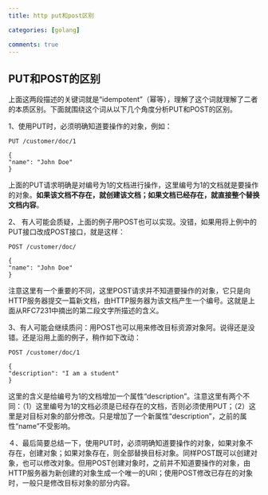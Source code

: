 ```yaml
---
title: http put和post区别

categories: [golang]

comments: true
---
```


## PUT和POST的区别

上面这两段描述的关键词就是“idempotent”（幂等），理解了这个词就理解了二者的本质区别。下面就围绕这个词从以下几个角度分析PUT和POST的区别。

1、使用PUT时，必须明确知道要操作的对象，例如：

```
PUT /customer/doc/1

{
"name": "John Doe"
}
```

上面的PUT请求明确是对编号为1的文档进行操作，这里编号为1的文档就是要操作的对象。**如果该文档不存在，就创建该文档；如果文档已经存在，就直接整个替换文档内容**。

2、 有人可能会质疑，上面的例子用POST也可以实现。没错，如果用将上例中的PUT接口改成POST接口，就是这样：

```
POST /customer/doc/

{
"name": "John Doe"
}
```

注意这里有一个重要的不同，这里POST请求并不知道要操作的对象，它只是向HTTP服务器提交一篇新文档，由HTTP服务器为该文档产生一个编号。这就是上面从RFC7231中摘出的第二段文字所描述的含义。

3、有人可能会继续质问：用POST也可以用来修改目标资源对象阿。说得还是没错。还是沿用上面的例子，稍作如下改动：

```
POST /customer/doc/1

{
"description": "I am a student"
}
```

这里的含义是给编号为1的文档增加一个属性“description”。注意这里有两个不同：（1）这里编号为1的文档必须是已经存在的文档，否则必须使用PUT；（2）这里是对目标对象的部分修改。只是增加了一个新属性“description”，之前的属性“name”不受影响。

４、最后简要总结一下，使用PUT时，必须明确知道要操作的对象，如果对象不存在，创建对象；如果对象存在，则全部替换目标对象。同样POST既可以创建对象，也可以修改对象。但用POST创建对象时，之前并不知道要操作的对象，由HTTP服务器为新创建的对象生成一个唯一的URI；使用POST修改已存在的对象时，一般只是修改目标对象的部分内容。